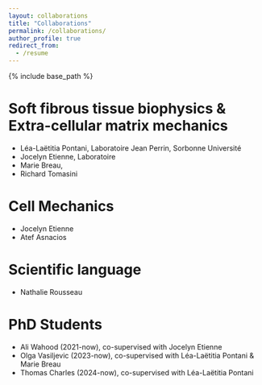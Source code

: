 ```yaml
---
layout: collaborations
title: "Collaborations"
permalink: /collaborations/
author_profile: true
redirect_from:
  - /resume
---
```


{% include base_path %}

Soft fibrous tissue biophysics & Extra-cellular matrix mechanics
======
* Léa-Laëtitia Pontani, Laboratoire Jean Perrin, Sorbonne Université
* Jocelyn Etienne, Laboratoire
* Marie Breau,
* Richard Tomasini

Cell Mechanics
======
* Jocelyn Etienne
* Atef Asnacios
  
Scientific language
======
* Nathalie Rousseau

PhD Students
======
* Ali Wahood (2021-now), co-supervised with Jocelyn Etienne
* Olga Vasiljevic (2023-now), co-supervised with Léa-Laëtitia Pontani & Marie Breau
* Thomas Charles (2024-now), co-supervised with Léa-Laëtitia Pontani
